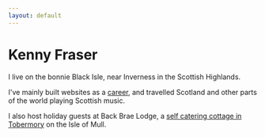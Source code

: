 ```yaml
---
layout: default
---
```

# Kenny Fraser
    
I live on the bonnie Black Isle, near Inverness in the Scottish Highlands.

I've mainly built websites as a [career](/about), and travelled Scotland and other parts of the world playing Scottish music. 
  
I also host holiday guests at Back Brae Lodge, a [self catering cottage in Tobermory](https://mull.co) on the Isle of Mull.

[//]: # (Find out [more about my work]&#40;about&#41; and the [client companies I've worked with]&#40;clients&#41; using these [tools and resources]&#40;tools&#41;.)
[//]: # (## Web Business Services)
[//]: # (I design, build and manage websites for small businesses.)

